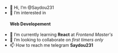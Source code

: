 - 👋 Hi, I’m @Saydou231
- 👀 I’m interested in <h4>Web Developement</h4>
- 🌱 I’m currently learning <b>React</b> at <i>Frontend Master's</i>
- 💞️ I’m looking to collaborate on <i>first timers only</i>
- 📫 How to reach me telegram <b>Saydou231</b>

<!---
Saydou231/Saydou231 is a ✨ special ✨ repository because its `README.md` (this file) appears on your GitHub profile.
You can click the Preview link to take a look at your changes.
--->
